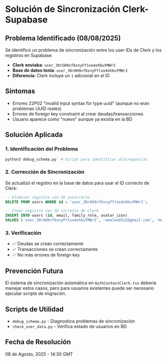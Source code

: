 # Solución de Sincronización Clerk-Supabase

## Problema Identificado (08/08/2025)

Se identificó un problema de sincronización entre los user IDs de Clerk y los registros en Supabase:

- **Clerk enviaba**: `user_30rGH9vf6snyFY1xe4ohbuYMWr2` 
- **Base de datos tenía**: `user_30r6H9vf6snyFYlxe4ohbuYMWr2`
- **Diferencia**: Clerk incluye un `1` adicional en el ID

## Síntomas

- Errores 22P02 "invalid input syntax for type uuid" (aunque no eran problemas UUID reales)
- Errores de foreign key constraint al crear deudas/transacciones
- Usuario aparece como "nuevo" aunque ya existía en la BD

## Solución Aplicada

### 1. Identificación del Problema
```bash
python3 debug_schema.py  # Script para identificar discrepancias
```

### 2. Corrección de Sincronización
Se actualizó el registro en la base de datos para usar el ID correcto de Clerk:

```sql
-- Eliminar registro con ID incorrecto
DELETE FROM users WHERE id = 'user_30r6H9vf6snyFYlxe4ohbuYMWr2';

-- Crear registro con ID correcto de Clerk
INSERT INTO users (id, email, family_role, avatar_icon) 
VALUES ('user_30rGH9vf6snyFY1xe4ohbuYMWr2', 'emaleo0522@gmail.com', 'member', 'user');
```

### 3. Verificación
- ✅ Deudas se crean correctamente
- ✅ Transacciones se crean correctamente  
- ✅ No más errores de foreign key

## Prevención Futura

El sistema de sincronización automática en `AuthContextClerk.tsx` debería manejar estos casos, pero para usuarios existentes puede ser necesario ejecutar scripts de migración.

## Scripts de Utilidad

- `debug_schema.py` - Diagnostica problemas de sincronización
- `check_user_data.py` - Verifica estado de usuarios en BD

## Fecha de Resolución
08 de Agosto, 2025 - 14:30 GMT